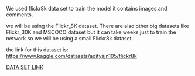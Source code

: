 We used flickr8k data set to train the model it contains images and comments.

we will be using the Flickr_8K dataset. There are also other big datasets like Flickr_30K and MSCOCO dataset but it can 
take weeks just to train the network so we will be using a small Flickr8k dataset.

the link for this dataset is:
https://www.kaggle.com/datasets/adityajn105/flickr8k

[DATA SET LINK](https://www.kaggle.com/datasets/adityajn105/flickr8k)